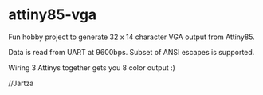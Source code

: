 # attiny85-vga

Fun hobby project to generate 32 x 14 character VGA output from Attiny85.

Data is read from UART at 9600bps. Subset of ANSI escapes is supported.

Wiring 3 Attinys together gets you 8 color output :)

//Jartza

